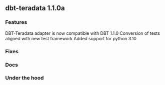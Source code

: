 ## dbt-teradata 1.1.0a

### Features
DBT-Teradata adapter is now compatible with DBT 1.1.0
Conversion of tests aligned with new test framework
Added support for python 3.10

### Fixes

### Docs

### Under the hood
